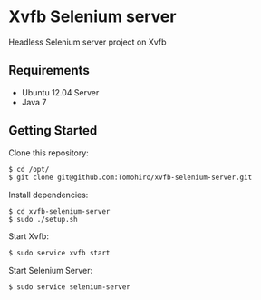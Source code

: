 Xvfb Selenium server
================================================================================

Headless Selenium server project on Xvfb


Requirements
--------------------------------------------------------------------------------

- Ubuntu 12.04 Server
- Java 7


Getting Started
--------------------------------------------------------------------------------

Clone this repository:

```sh
$ cd /opt/
$ git clone git@github.com:Tomohiro/xvfb-selenium-server.git
```

Install dependencies:

```
$ cd xvfb-selenium-server
$ sudo ./setup.sh
```

Start Xvfb:

```sh
$ sudo service xvfb start
```

Start Selenium Server:

```sh
$ sudo service selenium-server
```
